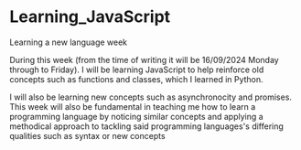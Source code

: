 # Learning_JavaScript

Learning a new language week

During this week (from the time of writing it will be 16/09/2024 Monday through to Friday). I will
be learning JavaScript to help reinforce old concepts such as functions and classes, which I learned
in Python.

I will also be learning new concepts such as asynchronocity and promises. This week will also
be fundamental in teaching me how to learn a programming language by noticing similar concepts and applying
a methodical approach to tackling said programming languages's differing qualities such as syntax or new concepts
